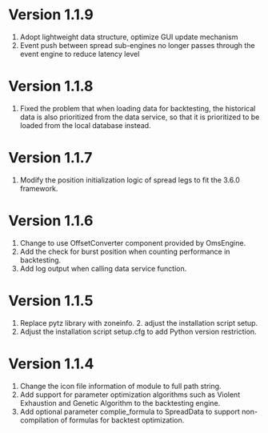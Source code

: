 # Version 1.1.9

1. Adopt lightweight data structure, optimize GUI update mechanism
2. Event push between spread sub-engines no longer passes through the event engine to reduce latency level


# Version 1.1.8

1. Fixed the problem that when loading data for backtesting, the historical data is also prioritized from the data service, so that it is prioritized to be loaded from the local database instead.


# Version 1.1.7

1. Modify the position initialization logic of spread legs to fit the 3.6.0 framework.


# Version 1.1.6

1. Change to use OffsetConverter component provided by OmsEngine.
2. Add the check for burst position when counting performance in backtesting.
3. Add log output when calling data service function.


# Version 1.1.5

1. Replace pytz library with zoneinfo. 2. adjust the installation script setup.
2. Adjust the installation script setup.cfg to add Python version restriction.


# Version 1.1.4

1. Change the icon file information of module to full path string.
2. Add support for parameter optimization algorithms such as Violent Exhaustion and Genetic Algorithm to the backtesting engine.
3. Add optional parameter complie_formula to SpreadData to support non-compilation of formulas for backtest optimization.
